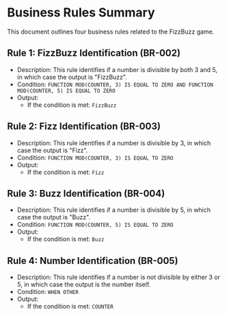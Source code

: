 # Business Rules Summary
This document outlines four business rules related to the FizzBuzz game.
## Rule 1: FizzBuzz Identification (BR-002)
* Description: This rule identifies if a number is divisible by both 3 and 5, in which case the output is "FizzBuzz".
* Condition: `FUNCTION MOD(COUNTER, 3) IS EQUAL TO ZERO AND FUNCTION MOD(COUNTER, 5) IS EQUAL TO ZERO`
* Output:
    * If the condition is met: `FizzBuzz`
## Rule 2: Fizz Identification (BR-003)
* Description: This rule identifies if a number is divisible by 3, in which case the output is "Fizz".
* Condition: `FUNCTION MOD(COUNTER, 3) IS EQUAL TO ZERO`
* Output:
    * If the condition is met: `Fizz`
## Rule 3: Buzz Identification (BR-004)
* Description: This rule identifies if a number is divisible by 5, in which case the output is "Buzz".
* Condition: `FUNCTION MOD(COUNTER, 5) IS EQUAL TO ZERO`
* Output:
    * If the condition is met: `Buzz`
## Rule 4: Number Identification (BR-005)
* Description: This rule identifies if a number is not divisible by either 3 or 5, in which case the output is the number itself.
* Condition: `WHEN OTHER`
* Output:
    * If the condition is met: `COUNTER`